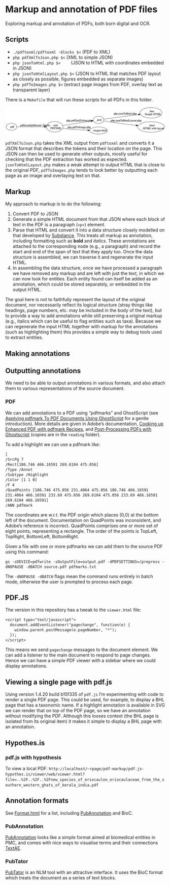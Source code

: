 # Markup and annotation of PDF files

Exploring markup and annotation of PDFs, both born digital and OCR.


## Scripts

- `./pdftoxml/pdftoxml -blocks $<`	 (PDF to XML)
- `php pdfXmlToJson.php $<`	 (XML to simple JSON)
- `php jsonToHtml.php $<	` (JSON to HTML with coordinates embedded in JSON) 
- `php jsonToHtmlLayout.php $<`	(JSON to HTML that matches PDF layout as closely as possible, figures embedded as separate images)
- `php pdfToImages.php $<` (extract page images from PDF, overlay text as transparent layer)

There is a `Makefile` that will run these scripts for all PDFs in this folder.

![](https://github.com/rdmpage/pdf-markup/raw/main/images/makefile.png)

`pdfXmlToJson.php` takes the XML output from `pdftoxml` and converts it a JSON format that describes the tokens and their location on the page. This JSON can then be used to generate other outputs, mostly useful for checking that the PDF extraction has worked as expected. `jsonToHtmlLayout.php` makes a weak attempt to output HTML that is close to the original PDF, `pdfToImages.php` tends to look better by outputting each page as an image and overlaying text on that.

## Markup

My approach to markup is to do the following:

1. Convert PDF to JSON
2. Generate a simple HTML document from that JSON where each block of text in the PDF is a paragraph (`<p>`) element.
3. Parse that HTML and convert it into a data structure closely modelled on that developed by [Substance](https://substance.io). This treats all markup as annotation, including formatting such as **bold** and *italics*. These annotations are attached to the corresponding node (e.g., a paragraph) and record the start and end of the span of text that they apply too. Once the data structure is assembled, we can traverse it and regenerate the input HTML.
4. In assembling the data structure, once we have processed a paragraph we have removed any markup and are left with just the text, in which we can now look for entities. Each entity found can itself be added as an annotation, which could be stored separately, or embedded in the output HTML.

The goal here is not to faithfully represent the layout of the original document, nor necessarily reflect its logical structure (stray things like headings, page numbers, etc. may be included in the body of the text), but to provide a way to add annotations while still preserving a original markup (e.g., italics which can be useful to flag entities such as taxa). Because we can regenerate the input HTML together with markup for the annotations (such as highlighting them) this provides a simple way to debug tools used to extract entities.


## Making annotations



## Outputting annotations

We need to be able to output annotations in various formats, and also attach them to various representations of the source document.

### PDF

We can add annotations to a PDF using “pdfmarks” and GhostScript (see [Applying pdfmark To PDF Documents Using GhostScript](https://thechriskent.com/2017/02/13/applying-pdfmark-to-pdf-documents-using-ghostscript/) for a gentle introduction). More details are given in Adobe’s documentation, [Cooking up Enhanced PDF with pdfmark Recipes](http://www.meadowmead.com/wp-content/uploads/2011/04/PDFMarkRecipes.pdf), and [Post-Processing PDFs with Ghostscript](https://www.lexjansen.com/phuse/2018/ad/AD07.pdf) (copies are in the `reading` folder). 

To add a highlight we can use a pdfmark like:

```
[
/SrcPg 7
/Rect[186.746 466.16591 269.6104 475.056]
/Type /Annot
/Subtype /Highlight
/Color [1 1 0]
/F 4
/QuadPoints [186.746 475.056 231.4064 475.056 186.746 466.16591 231.4064 466.16591 233.69 475.056 269.6104 475.056 233.69 466.16591 269.6104 466.16591]
/ANN pdfmark

```

The coordinates are w.r.t. the PDF origin which places (0,0) at the bottom left of the document. Documentation on QuadPoints was inconsistent, and Adobe’s reference is incorrect. QuadPoints comprises one or more set of eight points, representing a rectangle. The order of the points is TopLeft, TopRight, BottomLeft, BottomRight. 

Given a file with one or more pdfmarks we can add them to the source PDF using this command:


```
gs -sDEVICE=pdfwrite -sOutputFile=output.pdf -dPDFSETTINGS=/prepress -dNOPAUSE -dBATCH source.pdf pdfmarks.txt
```

The `-dNOPAUSE -dBATCH` flags mean the command runs entirely in batch mode, otherwise the user is prompted to process each page.


## PDF.JS

The version in this repository has a tweak to the `viewer.html` file:

```
<script type="text/javascript">
  document.addEventListener("pagechange", function(e) {
  	window.parent.postMessage(e.pageNumber, "*");
  });
</script>
```

This means we send `pagechange` messages to the document element. We can add a listener to the main document to respond to page changes. Hence we can have a simple PDF viewer with a sidebar where we could display annotations.

## Viewing a single page with pdf.js

Using version 1.4.20 build b15f335 of `pdf.js` I’m experimenting with code to render a single PDF page. This could be used, for example, to display a BHL page that has a taxonomic name. If a highlight annotation is available in SVG we can render that on top of the PDF page, so we have an annotation without modifying the PDF. Although this looses context (the BHL page is isolated from its original item) it makes it simple to display a BHL page with an annotation.



## Hypothes.is

### pdf.js with hypothesis

To view a local PDF: `http://localhost/~rpage/pdf-markup/pdf.js-hypothes.is/viewer/web/viewer.html?file=..%2F..%2F..%2Fnew_species_of_eriocaulon_eriocaulaceae_from_the_southern_western_ghats_of_kerala_india.pdf`


## Annotation formats

See [Format.html](https://www.ncbi.nlm.nih.gov/CBBresearch/Lu/Demo/tmTools/Format.html) for a list, including [PubAnnotation](http://pubannotation.org) and BioC.

### PubAnnotation

[PubAnnotation](http://www.pubannotation.org/docs/annotation-format/) looks like a simple format aimed at biomedical entities in PMC, and comes with nice ways to visualise terms and their connections [TextAE](http://textae.pubannotation.org).

### PubTator

[PubTator](https://www.ncbi.nlm.nih.gov/research/pubtator/) is an NLM tool with an attractive interface. It uses the BioC format which treats the document as a series of text blocks.

